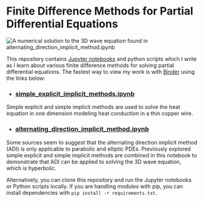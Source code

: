 # Finite Difference Methods for Partial Differential Equations

![](output/3d_wave.gif "A numerical solution to the 3D wave equation found in alternating_direction_implicit_method.ipynb")

This repository contains [Jupyter notebooks](https://jupyter.org/) and python scripts which I write as I learn about various finite difference methods for solving partial differential equations. The fastest way to view my work is with [Binder](https://mybinder.org/) using the links below:

* ### [simple_explicit_implicit_methods.ipynb]()
Simple explicit and simple implicit methods are used to solve the heat equation in one dimension modeling heat conduction in a thin copper wire.
* ### [alternating_direction_implicit_method.ipynb]()
Some sources seem to suggest that the alternating direction implicit method (ADI) is only applicable to parabolic and elliptic PDEs. Previously explored simple explicit and simple implicit methods are combined in this notebook to demonstrate that ADI can be applied to solving the 3D wave equation, which is hyperbolic.

Alternatively, you can clone this repository and run the Jupyter notebooks or Python scripts locally. If you are handling modules with pip, you can install dependencies with `pip install -r requirements.txt`.